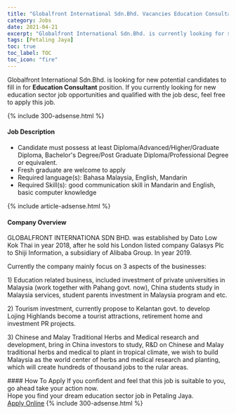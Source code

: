 ```yaml
---
title: "Globalfront International Sdn.Bhd. Vacancies Education Consultant" 
category: Jobs 
date: 2021-04-21 
excerpt: "Globalfront International Sdn.Bhd. is currently looking for suitable person to fill in the Education Consultant which positioned at Petaling Jaya" 
tags: [Petaling Jaya] 
toc: true 
toc_label: TOC 
toc_icon: "fire" 
--- 
```


<p>Globalfront International Sdn.Bhd. is looking for new potential candidates to fill in for <b>Education Consultant</b> position. If you currently looking for new education sector job opportunities and qualified with the job desc, feel free to apply this job.
</p>{% include 300-adsense.html %} 
<div><div><h4>Job Description</h4></div><div><div><span><div><ul><li>Candidate must possess at least Diploma/Advanced/Higher/Graduate Diploma, Bachelor's Degree/Post Graduate Diploma/Professional Degree or equivalent.</li><li>Fresh graduate are welcome to apply</li><li>Required language(s):&#160;Bahasa Malaysia, English, Mandarin</li><li>Required Skill(s): good communication skill in Mandarin and English, basic computer knowledge&#160;</li></ul></div></span></div></div></div> 
{% include article-adsense.html %} 
<div><div><h4>Company Overview</h4></div><div><div><span><div><p>GLOBALFRONT INTERNATIONA SDN BHD. was established by Dato Low Kok Thai in year 2018, after he sold his London listed company Galasys Plc to Shiji Information, a subsidiary of Alibaba Group. In year 2019.</p><p>Currently the company mainly focus on 3 aspects of the businesses:</p><p>1) Education related business, included investment of private universities in Malaysia (work together with Pahang govt. now), China students study in Malaysia services, student parents investment in Malaysia program and etc.</p><p>2) Tourism investment, currently propose to Kelantan govt. to develop Lojing Highlands become a tourist attractions, retirement home and investment PR projects.</p><p>3) Chinese and Malay Traditional Herbs and Medical research and development, bring in China investors to study, R&amp;D on Chinese and Malay traditional herbs and medical to plant in tropical climate, we wish to build Malaysia as the world center of herbs and medical research and planting, which will create hundreds of thousand jobs to the rular areas.</p></div></span></div></div></div> 
#### How To Apply 
If you confident and feel that this job is suitable to you, go ahead take your action now. <br/> 
Hope you find your dream education sector job in Petaling Jaya. <br/> 
<a href="https://www.jobstreet.com.my/en/job/education-consultant-4525602?jobId=jobstreet-my-job-4525602" class="btn btn--info" target="_blank" rel="nofollow noopenner">Apply Online</a> 
{% include 300-adsense.html %} 